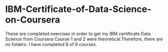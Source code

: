 # IBM-Certificate-of-Data-Science-on-Coursera
These are completed exercises in order to get my IBM certificate Data Science from Coursera
Course 1 and 2 were theoretical.Therefore, there are no folders.
I have completed 8 of 9 courses. 
